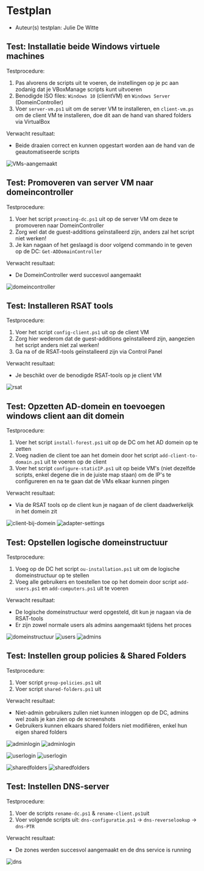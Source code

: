 ﻿# Testplan

- Auteur(s) testplan: Julie De Witte

## Test: Installatie beide Windows virtuele machines

Testprocedure:

1. Pas alvorens de scripts uit te voeren, de instellingen op je pc aan zodanig dat je VBoxManage scripts kunt uitvoeren
2. Benodigde ISO files: `Windows 10` (clientVM) en `Windows Server` (DomeinController)
3. Voer `server-vm.ps1` uit om de server VM te installeren, en `client-vm.ps` om de client VM te installeren, doe dit aan de hand van shared folders via VirtualBox

Verwacht resultaat:

- Beide draaien correct en kunnen opgestart worden aan de hand van de geautomatiseerde scripts

<!-- Voeg hier eventueel een screenshot van het verwachte resultaat in. -->
![VMs-aangemaakt](./img/vms-worden-aangemaakt.png)


## Test: Promoveren van server VM naar domeincontroller

Testprocedure:

1. Voer het script `promoting-dc.ps1` uit op de server VM om deze te promoveren naar DomeinController
2. Zorg wel dat de guest-additions geïnstalleerd zijn, anders zal het script niet werken!
3. Je kan nagaan of het geslaagd is door volgend commando in te geven op de DC: `Get-ADDomainController`

Verwacht resultaat:

- De DomeinController werd succesvol aangemaakt

<!-- Voeg hier eventueel een screenshot van het verwachte resultaat in. -->
![domeincontroller](./img/get-addomaincontroller.png)


## Test: Installeren RSAT tools

Testprocedure:

1. Voer het script `config-client.ps1` uit op de client VM
2. Zorg hier wederom dat de guest-additions geïnstalleerd zijn, aangezien het script anders niet zal werken!
3. Ga na of de RSAT-tools geïnstalleerd zijn via Control Panel

Verwacht resultaat:

- Je beschikt over de benodigde RSAT-tools op je client VM

<!-- Voeg hier eventueel een screenshot van het verwachte resultaat in. -->
![rsat](./img/RSAT.png)

## Test: Opzetten AD-domein en toevoegen windows client aan dit domein

Testprocedure:

1. Voer het script `install-forest.ps1` uit op de DC om het AD domein op te zetten
2. Voeg nadien de client toe aan het domein door het script `add-client-to-domain.ps1` uit te voeren op de client
3. Voer het script `configure-staticIP.ps1` uit op beide VM's (niet dezelfde scripts, enkel degene die in de juiste map staan) om de IP's te configureren en na te gaan dat de VMs elkaar kunnen pingen

Verwacht resultaat:

- Via de RSAT tools op de client kun je nagaan of de client daadwerkelijk in het domein zit

<!-- Voeg hier eventueel een screenshot van het verwachte resultaat in. -->
![client-bij-domein](./img/client-bij-domein.png)
![adapter-settings](./img/adapter-settings.png)

## Test: Opstellen logische domeinstructuur

Testprocedure:

1. Voeg op de DC het script `ou-installation.ps1` uit om de logische domeinstructuur op te stellen
2. Voeg alle gebruikers en toestellen toe op het domein door script `add-users.ps1` en `add-computers.ps1` uit te voeren

Verwacht resultaat:

- De logische domeinstructuur werd opgesteld, dit kun je nagaan via de RSAT-tools
- Er zijn zowel normale users als admins aangemaakt tijdens het proces

<!-- Voeg hier eventueel een screenshot van het verwachte resultaat in. -->
![domeinstructuur](./img/logische-domeinstructuur.png)
![users](./img/add-users-script-voltooid.png)
![admins](./img/add-users-admins.png)


## Test: Instellen group policies & Shared Folders

Testprocedure:

1. Voer script `group-policies.ps1` uit
2. Voer script `shared-folders.ps1` uit

Verwacht resultaat:

- Niet-admin gebruikers zullen niet kunnen inloggen op de DC, admins wel zoals je kan zien op de screenshots
- Gebruikers kunnen elkaars shared folders niet modifiëren, enkel hun eigen shared folders

<!-- Voeg hier eventueel een screenshot van het verwachte resultaat in. -->
![adminlogin](./img/admin-kan-inloggen-grouppolicy.png)
![adminlogin](./img/admin-kan-inloggen-grouppolicy2.png)

![userlogin](./img/user-kan-niet-inloggen-grouppolicy.png)
![userlogin](./img/user-kan-niet-inloggen-grouppolicy2.png)

![sharedfolders](./img/shared-folders.png)
![sharedfolders](./img/shared-folders2.png)


## Test: Instellen DNS-server

Testprocedure:

1. Voer de scripts `rename-dc.ps1` & `rename-client.ps1`uit
2. Voer volgende scripts uit: `dns-configuratie.ps1` -> `dns-reverselookup` -> `dns-PTR`

Verwacht resultaat:

- De zones werden succesvol aangemaakt en de dns service is running

<!-- Voeg hier eventueel een screenshot van het verwachte resultaat in. -->
![dns](./img/reverse-lookup-zone-toegevoegd.png)


